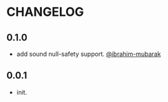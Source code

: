 # CHANGELOG

## 0.1.0

* add sound null-safety support. [@ibrahim-mubarak](https://github.com/ibrahim-mubarak)

## 0.0.1

* init.
